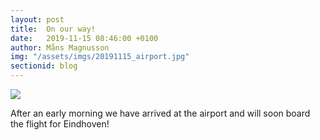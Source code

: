 ```yaml
---
layout: post
title:  On our way!
date:   2019-11-15 08:46:00 +0100
author: Måns Magnusson
img: "/assets/imgs/20191115_airport.jpg"
sectionid: blog
---
```


<img src="{{site.baseurl}}{{page.img}}" />

After an early morning we have arrived at the airport and will soon board the flight for Eindhoven!
